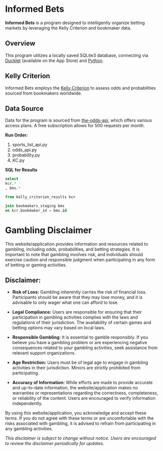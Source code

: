 # Informed Bets

**Informed Bets** is a program designed to intelligently organize betting markets by leveraging the Kelly Criterion and bookmaker data.

## Overview

This program utilizes a locally saved SQLite3 database, connecting via [Ducklet](https://apps.apple.com/us/app/ducklet/id6447237898?mt=12) (available on the App Store) and [Python](https://www.python.org/downloads/).

## Kelly Criterion

Informed Bets employs the [Kelly Criterion](https://www.techopedia.com/gambling-guides/kelly-criterion-gambling) to assess odds and probabilities sourced from bookmakers worldwide.

## Data Source

Data for the program is sourced from [the-odds-api](https://the-odds-api.com), which offers various access plans. A free subscription allows for 500 requests per month.

**Run Order:**

1. sports_list_api.py
2. odds_api.py
3. probability.py
4. KC.py

**SQL for Results**

```sql
select 
kcr.*
, bms.* 

from kelly_criterion_results kcr

join bookmakers_staging bms
on kcr.bookmaker_id = bms.id


```

# Gambling Disclaimer

This website/application provides information and resources related to gambling, including odds, probabilities, and betting strategies. It is important to note that gambling involves risk, and individuals should exercise caution and responsible judgment when participating in any form of betting or gaming activities.

## Disclaimer:

- **Risk of Loss:** Gambling inherently carries the risk of financial loss. Participants should be aware that they may lose money, and it is advisable to only wager what one can afford to lose.

- **Legal Compliance:** Users are responsible for ensuring that their participation in gambling activities complies with the laws and regulations of their jurisdiction. The availability of certain games and betting options may vary based on local laws.

- **Responsible Gambling:** It is essential to gamble responsibly. If you believe you have a gambling problem or are experiencing negative consequences related to your gambling activities, seek assistance from relevant support organizations.

- **Age Restriction:** Users must be of legal age to engage in gambling activities in their jurisdiction. Minors are strictly prohibited from participating.

- **Accuracy of Information:** While efforts are made to provide accurate and up-to-date information, the website/application makes no warranties or representations regarding the correctness, completeness, or reliability of the content. Users are encouraged to verify information independently.

By using this website/application, you acknowledge and accept these terms. If you do not agree with these terms or are uncomfortable with the risks associated with gambling, it is advised to refrain from participating in any gambling activities.

*This disclaimer is subject to change without notice. Users are encouraged to review the disclaimer periodically for updates.*
